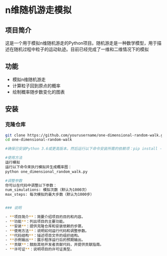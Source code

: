 # n维随机游走模拟

## 项目简介
这是一个用于模拟n维随机游走的Python项目。随机游走是一种数学模型，用于描述在随机过程中粒子的运动轨迹。目前已经完成了一维和二维情况下的模拟

## 功能

- 模拟n维随机游走
- 计算粒子回到原点的概率
- 绘制概率随步数变化的图表

## 安装

### 克隆仓库

```bash
git clone https://github.com/yourusername/one-dimensional-random-walk.git
cd one-dimensional-random-walk

#确保已安装Python 3.6或更高版本。然后运行以下命令安装所需的依赖项：pip install -r requirements.txt

#使用方法
运行模拟
运行以下命令来执行模拟并生成概率图：
python one_dimensional_random_walk.py

#调整参数
你可以在代码中调整以下参数：
num_simulations: 模拟次数（默认为1000次）
max_steps: 每次模拟的最大步数（默认为1000步）


### 说明

- **项目简介**：简要介绍项目的目的和内容。
- **功能**：列出项目的主要功能。
- **安装**：提供克隆仓库和安装依赖的步骤。
- **使用方法**：说明如何运行代码和调整参数。
- **代码结构**：描述项目文件的组织结构。
- **示例输出**：展示程序运行后的预期输出。
- **贡献**：鼓励其他开发者贡献代码，并提供贡献指南。
- **许可证**：说明项目的许可证类型。

